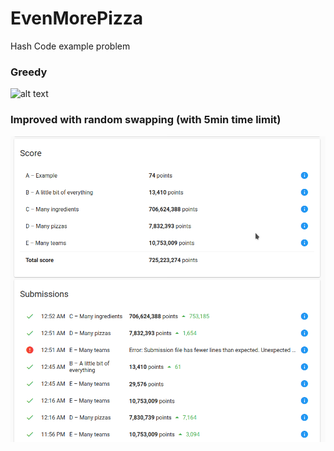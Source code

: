 # EvenMorePizza
Hash Code example problem

### Greedy
![alt text](https://raw.githubusercontent.com/suzx917/EvenMorePizza/main/Screenshot_20210224_191945.png)

### Improved with random swapping (with 5min time limit)
![alt text](https://raw.githubusercontent.com/suzx917/EvenMorePizza/main/Screenshot_20210225_005411.png)
